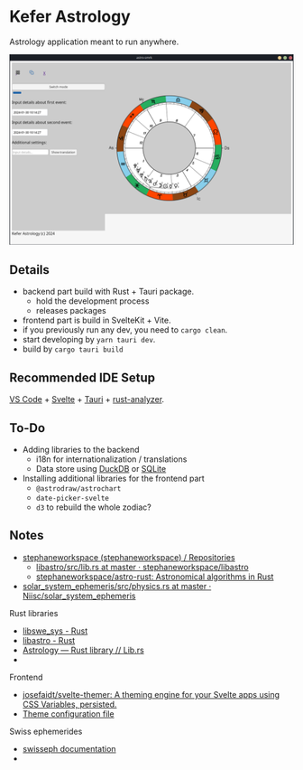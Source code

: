 # Kefer Astrology

Astrology application meant to run anywhere.

![preview](./astro-rust.png)

## Details

- backend part build with Rust + Tauri package.
  - hold the development process
  - releases packages
- frontend part is build in SvelteKit + Vite.
- if you previously run any dev, you need to `cargo clean`.
- start developing by `yarn tauri dev`.
- build by `cargo tauri build`



## Recommended IDE Setup

[VS Code](https://code.visualstudio.com/) + [Svelte](https://marketplace.visualstudio.com/items?itemName=svelte.svelte-vscode) + [Tauri](https://marketplace.visualstudio.com/items?itemName=tauri-apps.tauri-vscode) + [rust-analyzer](https://marketplace.visualstudio.com/items?itemName=rust-lang.rust-analyzer).


## To-Do

- Adding libraries to the backend
    - i18n for internationalization / translations
    - Data store using [DuckDB](https://duckdb.org/) or [SQLite](https://sqlite.org/)
- Installing additional libraries for the frontend part
    - `@astrodraw/astrochart`
    - `date-picker-svelte`
    - `d3` to rebuild the whole zodiac?


## Notes



- [stephaneworkspace (stephaneworkspace) / Repositories](https://github.com/stephaneworkspace?language=rust&page=2&q=&sort=&tab=repositories)
	- [libastro/src/lib.rs at master · stephaneworkspace/libastro](https://github.com/stephaneworkspace/libastro/pulse)
	- [stephaneworkspace/astro-rust: Astronomical algorithms in Rust](https://github.com/stephaneworkspace/astro-rust)
- [solar_system_ephemeris/src/physics.rs at master · Niisc/solar_system_ephemeris](https://github.com/Niisc/solar_system_ephemeris/blob/master/src/physics.rs)


Rust libraries
- [libswe_sys - Rust](https://docs.rs/libswe-sys/latest/libswe_sys/)
- [libastro - Rust](https://docs.rs/libastro/latest/libastro/)
- [Astrology — Rust library // Lib.rs](https://lib.rs/crates/astrology)
- 



Frontend
- [josefaidt/svelte-themer: A theming engine for your Svelte apps using CSS Variables, persisted.](https://github.com/josefaidt/svelte-themer)
- [Theme configuration file](https://docs.developers.optimizely.com/configured-commerce/docs/theme-configuration-file-in-classic)



Swiss ephemerides
- [swisseph documentation](https://www.astro.com/swisseph/swisseph.htm)
- 
